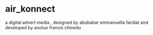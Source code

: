 # air_konnect
a digital advert media , designed by abubakar emmanuella faridat and developed by anolue francis chinedu 
